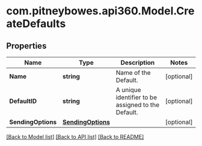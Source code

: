 # com.pitneybowes.api360.Model.CreateDefaults

## Properties

Name | Type | Description | Notes
------------ | ------------- | ------------- | -------------
**Name** | **string** | Name of the Default. | [optional] 
**DefaultID** | **string** | A unique identifier to be assigned to the Default.  | [optional] 
**SendingOptions** | [**SendingOptions**](SendingOptions.md) |  | [optional] 

[[Back to Model list]](../../README.md#documentation-for-models) [[Back to API list]](../../README.md#documentation-for-api-endpoints) [[Back to README]](../../README.md)

